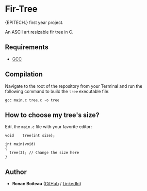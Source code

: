 # Fir-Tree

{EPITECH.} first year project.

An ASCII art resizable fir tree in C.

## Requirements

 - [GCC](https://gcc.gnu.org/)

## Compilation

Navigate to the root of the repository from your Terminal and run the following command to build the `tree` executable file:

```
gcc main.c tree.c -o tree
```

## How to choose my tree's size?

Edit the `main.c` file with your favorite editor:

```c_cpp
void	tree(int size);

int	main(void)
{
  tree(3); // Change the size here
}
```

## Author

* **Ronan Boiteau** ([GitHub](https://github.com/ronanboiteau) / [LinkedIn](https://www.linkedin.com/in/ronanboiteau/))
